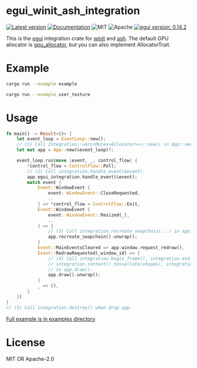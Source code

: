 # egui_winit_ash_integration

[![Latest version](https://img.shields.io/crates/v/egui_winit_ash_integration.svg)](https://crates.io/crates/egui_winit_ash_integration)
[![Documentation](https://docs.rs/egui_winit_ash_integration/badge.svg)](https://docs.rs/egui_winit_ash_integration)
![MIT](https://img.shields.io/badge/license-MIT-blue.svg)
![Apache](https://img.shields.io/badge/license-Apache-blue.svg)
[![egui version: 0.14.2](https://img.shields.io/badge/egui%20version-0.14.2-orange)](https://docs.rs/egui/0.10.0/egui/index.html)

This is the [egui](https://github.com/emilk/egui) integration crate for [winit](https://github.com/rust-windowing/winit) and [ash](https://github.com/MaikKlein/ash).
The default GPU allocator is [gpu_allocator](https://github.com/Traverse-Research/gpu-allocator), but you can also implement AllocatorTrait.

# Example

```sh
cargo run --example example
```

```sh
cargo run --example user_texture
```

# Usage

```rust
fn main() -> Result<()> {
    let event_loop = EventLoop::new();
    // (1) Call Integration::<Arc<Mutex<Allocator>>>::new() in App::new().
    let mut app = App::new(&event_loop)?;

    event_loop.run(move |event, _, control_flow| {
        *control_flow = ControlFlow::Poll;
        // (2) Call integration.handle_event(&event).
        app.egui_integration.handle_event(&event);
        match event {
            Event::WindowEvent {
                event: WindowEvent::CloseRequested,
                ..
            } => *control_flow = ControlFlow::Exit,
            Event::WindowEvent {
                event: WindowEvent::Resized(_),
                ..
            } => {
                // (3) Call integration.recreate_swapchain(...) in app.recreate_swapchain().
                app.recreate_swapchain().unwrap();
            }
            Event::MainEventsCleared => app.window.request_redraw(),
            Event::RedrawRequested(_window_id) => {
                // (4) Call integration.begin_frame(), integration.end_frame(&mut window),
                // integration.context().tessellate(shapes), integration.paint(...)
                // in app.draw().
                app.draw().unwrap();
            }
            _ => (),
        }
    })
}
// (5) Call integration.destroy() when drop app.
```

[Full example is in examples directory](https://github.com/MatchaChoco010/egui_winit_ash_integration/tree/main/examples)

# License

MIT OR Apache-2.0
